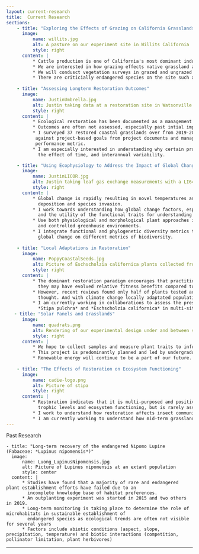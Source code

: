 ```yaml
---
layout: current-research
title:  Current Research
sections:
    - title: "Exploring the Effects of Grazing on California Grasslands"
      image:
          name: willits.jpg
          alt: A pasture on our experiment site in Willits California 
          style: right
      content: |
          * Cattle production is one of California's most dominant industries.  
          * We are interested in how grazing effects native grassland and wetland plant species in the small Northern California town of Willits California.
          * We will condusct vegetation surveys in grazed and ungrazed plots on the site managed by the Mendocino County Resource Conservation District. We will also monitor hydrology and review data found in 10              year of environmental impact reports in response to a highway bypass that was build on the site. 
          * There are criticially endangered species on the site such as North Coast Semaphore Grass or _Pleuropogon hooverianus_ and Baker's Meadowfoam or _Limnanthes bakerii.__
    
    - title: "Assessing Longterm Restoration Outcomes"
      image:
          name: JustinUmbrella.jpg
          alt: Justin taking data at a restoration site in Watsonville California while holding an umbrella
          style: right
      content: |
          * Ecological restoration has been documented as a management action since the 1980s.  
          * Outcomes are often not assessed, especially past intial implementation.  
          * I surveyed 37 restored coastal grasslands over from 2019-2021 to compare the vegetation data 
           against project-based goals from project documents and management interviews, and against a standard 
           performance metric.  
          * I am especially interested in understanding why certain projects are more successful than other, 
            the effect of time, and interannual variability.           

    - title: "Using Ecophysiology to Address the Impact of Global Change on Restoration"
      image:
          name: JustinLICOR.jpg
          alt: Justin taking leaf gas exchange measurements with a LI6400
          style: right
      content: |
          * Global change is rapidly resulting in novel temperatures and precipitation patterns and increased nitrogen
            deposition and species invasion.  
          * I work towards understanding how global change factors, especially drought, influence restoration outcomes
            and the utility of the functional traits for understanding community change and plant selection.  
          * Use both physiological and morphological plant approaches in manipulative and observational field studies 
            and controlled greenhouse environments.  
          * I integrate functional and phylogenetic diversity metrics to better understand the impacts of restoration and
            global change on different metrics of biodiversity.         
            
    - title: "Local Adaptations in Restoration"
      image:
          name: PoppyCoastalSeeds.jpg
          alt: Picture of Eschscholzia californica plants collected from different seed localities
          style: right
      content: |
          * The dominant restoration paradigm encourages that practitioners only use "locally" sourced plants because
            they may have evolved relative fitness benefits compared to non-local populations.
          * However, recent reviews found only half of plants tested are actually locally adapted, less than previously 
            thought. And with climate change locally adaptated populations may no longer be best suited for local restoration.
          * I am currently working in collaborations to assess the presence of local adaptation in commonly used restoration species:
            *Stipa pulchra* and *Eschscholzia californica* in multi-sited common gardens, and in response to greenhouse fog manipulations                 
   - title: "Solar Panels and Grasslands"
      image:
          name: quadrats.png
          alt: Rendering of our experimental design under and between solar panels 
          style: right
      content: |
          * We hope to collect samples and measure plant traits to inform why certain plants tend to survive, or not, around solar panels.
          * This project is predominantly planned and led by undergraduate students from diverse backgrounds who are hired under a work study internship program. This project provides ecological research training             to inform plant viability for future grazing, agriculture, or pollinator gardens under or near solar panels. 
          * Renewable energy will continue to be a part of our future. It’s in our interest to understand the impacts that solar panel microgrids can have on landscapes, and especially rangelands because they are             crucial California ecosystems. 
    
    - title: "The Effects of Restoration on Ecosystem Functioning"
      image:
          name: cadie-logo.png
          alt: Picture of stipa
          style: right
      content: |
          * Restoration indicates that it is multi-purposed and positively affects the biodiversity at multiple
            trophic levels and ecosystem functioning, but is rarely assessed
          * I work to understand how restoration affects insect communities and am currently focusing on coccinellids
          * I am currently working to understand how mid-term grassland restoration affects soil carbon         
---
```

Past Research 

    - title: "Long-term recovery of the endangered Nipomo Lupine (Fabaceae: *Lupinus nipomensis*)"
      image:
          name: Luong_LupinusNipomensis.jpg
          alt: Picture of Lupinus nipomensis at an extant population
          style: center
      content: |
          * Studies have found that a majority of rare and endangered plant establishment efforts have failed due to an
            incomplete knowledge base of habitat preferences.
          * An outplanting experiment was started in 2015 and two others in 2019.
          * Long-term monitoring is taking place to determine the role of microhabitats in sustainable establishment of
            endangered species as ecological trends are often not visible for several years
          * Factors include abiotic conditions (aspect, slope, precipitation, temperature) and biotic interactions (competition, pollinator limitation, plant herbivores)
---
